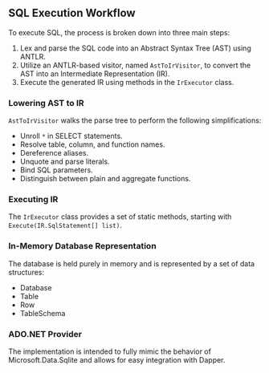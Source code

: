 ﻿## SQL Execution Workflow

To execute SQL, the process is broken down into three main steps:
1. Lex and parse the SQL code into an Abstract Syntax Tree (AST) using ANTLR.
2. Utilize an ANTLR-based visitor, named `AstToIrVisitor`, to convert the AST into an Intermediate Representation (IR).
3. Execute the generated IR using methods in the `IrExecutor` class.

### Lowering AST to IR

`AstToIrVisitor` walks the parse tree to perform the following simplifications:
- Unroll `*` in SELECT statements.
- Resolve table, column, and function names.
- Dereference aliases.
- Unquote and parse literals.
- Bind SQL parameters.
- Distinguish between plain and aggregate functions.

### Executing IR

The `IrExecutor` class provides a set of static methods, starting with `Execute(IR.SqlStatement[] list)`.

### In-Memory Database Representation

The database is held purely in memory and is represented by a set of data structures:
- Database
- Table
- Row
- TableSchema

### ADO.NET Provider

The implementation is intended to fully mimic the behavior of Microsoft.Data.Sqlite and allows for easy integration with Dapper.
